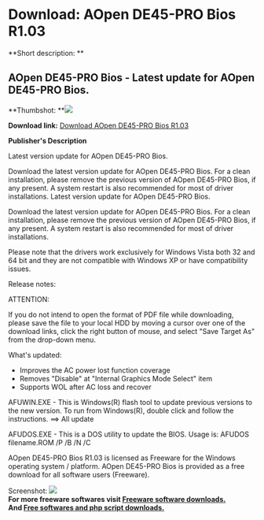 # Download: AOpen DE45-PRO Bios R1.03

**Short description: **

## AOpen DE45-PRO Bios - Latest update for AOpen DE45-PRO Bios.

  
**Thumbshot: **![](http://www.freewarefiles.com/screenshot/nopic.gif)   
  
**Download link:** [Download AOpen DE45-PRO Bios R1.03](http://freesoftwares.boysofts.com/AOpen-DE45-PRO-Bios_program_66724.html)  
  

**Publisher's Description**  
  

Latest version update for AOpen DE45-PRO Bios.

Download the latest version update for AOpen DE45-PRO Bios. For a clean
installation, please remove the previous version of AOpen DE45-PRO Bios, if
any present. A system restart is also recommended for most of driver
installations. Latest version update for AOpen DE45-PRO Bios.

Download the latest version update for AOpen DE45-PRO Bios. For a clean
installation, please remove the previous version of AOpen DE45-PRO Bios, if
any present. A system restart is also recommended for most of driver
installations.

Please note that the drivers work exclusively for Windows Vista both 32 and 64
bit and they are not compatible with Windows XP or have compatibility issues.

Release notes:

ATTENTION:

If you do not intend to open the format of PDF file while downloading, please
save the file to your local HDD by moving a cursor over one of the download
links, click the right button of mouse, and select "Save Target As" from the
drop-down menu.

What's updated:

  * Improves the AC power lost function coverage 
  * Removes "Disable" at "Internal Graphics Mode Select" item 
  * Supports WOL after AC loss and recover 

AFUWIN.EXE - This is Windows(R) flash tool to update previous versions to the
new version. To run from Windows(R), double click and follow the instructions.
==> All update

AFUDOS.EXE - This is a DOS utility to update the BIOS. Usage is: AFUDOS
filename.ROM /P /B /N /C

AOpen DE45-PRO Bios R1.03 is licensed as Freeware for the Windows operating
system / platform. AOpen DE45-PRO Bios is provided as a free download for all
software users (Freeware).

  
  
Screenshot: ![](http://www.freewarefiles.com/screenshot/nopic.gif)  
**For more freeware softwares visit [Freeware software downloads.](http://freesoftwares.boysofts.com/)**   
**And [Free softwares and php script downloads.](http://www.boysofts.com/)**

